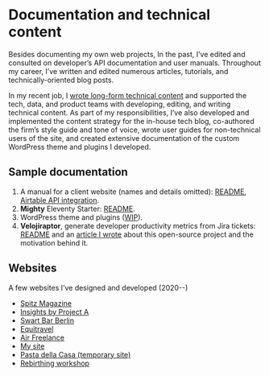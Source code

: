 # Documentation and technical content

Besides documenting my own web projects, In the past, I’ve edited and consulted on developer’s API documentation and user manuals. Throughout my career, I’ve written and edited numerous articles, tutorials, and technically-oriented blog posts.

In my recent job, I [wrote long-form technical content](https://insights.project-a.com/?s=Ronny+Shani+) and supported the tech, data, and product teams with developing, editing, and writing technical content.
As part of my responsibilities, I’ve also developed and implemented the content strategy for the in-house tech blog, co-authored the firm’s style guide and tone of voice, wrote user guides for non-technical users of the site, and created extensive documentation of the custom WordPress theme and plugins I developed.

## Sample documentation

1. A manual for a client website (names and details omitted): [README](client_x/README.md), [Airtable API integration](client_x/DEV-DOCS.md).
2. **Mighty** Eleventy Starter: [README](mighty/README.md).
3. WordPress theme and plugins ([WIP](wordpress/README.md)).
4. **Velojiraptor**, generate developer productivity metrics from Jira tickets: [README](https://github.com/project-a/velojiraptor/blob/main/README.md) and an [article I wrote](https://insights.project-a.com/engineering-your-engineers-velojiraptor/) about this open-source project and the motivation behind it.

## Websites
A few websites I’ve designed and developed (2020--)

- [Spitz Magazine](https://spitzmag.de)
- [Insights by Project A](https://insights.project-a.com)
- [Swart Bar Berlin](https://swart-berlin.de)
- [Equitravel](https://equitravel.de)
- [Air Freelance](https://www.air-freelance.com)
- [My site](https://www.ironnysh.com)
- [Pasta della Casa (temporary site)](https://psdc-static.vercel.app)
- [Rebirthing workshop](https://rebirthing.vercel.app)
